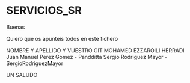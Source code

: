 # SERVICIOS_SR

Buenas 

Quiero que os apunteis todos en este fichero 


NOMBRE Y APELLIDO Y VUESTRO GIT
MOHAMED EZZAROILI HERRADI 
Juan Manuel Perez Gomez - Pandditta
Sergio Rodriguez Mayor - SergioRodriguezMayor

UN SALUDO 



